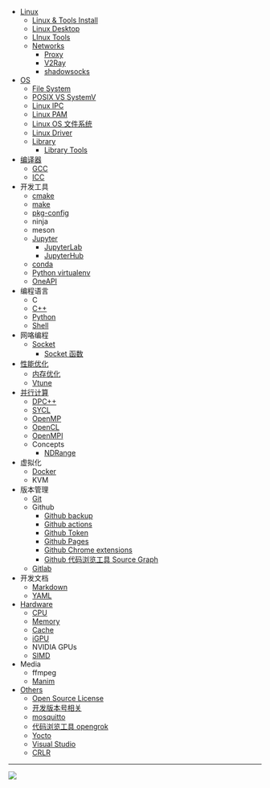 - [Linux](/Linux)
  - [Linux & Tools Install](/Install)
  - [Linux Desktop](/Linux_Desktop)
  - [LInux Tools](/Tools)
  - [Networks](/Networks)
    - [Proxy](/Proxy)
    - [V2Ray](/V2Ray)
    - [shadowsocks](/Ubuntu_shadowsocks)
- [OS](/OS)
  - [File System](/OS_File_System)
  - [POSIX VS SystemV](/POSIX_VS_SystemV)
  - [Linux IPC](/Linux_IPC)
  - [Linux PAM](/Linux_PAM)
  - [Linux OS 文件系统](/Linux_OS_FS_Arch)
  - [Linux Driver](/Linux_Driver)
  - [Library](/Library)
    - [Library Tools](/Library_Tools)
- [编译器](/Compiler)
  - [GCC](/GCC)
  - [ICC](/Intel_Compiler)
- 开发工具
  - [cmake](/cmake)
  - [make](/Make)
  - [pkg-config](/pkg_config)
  - ninja
  - meson
  - [Jupyter](/Jupyter)
    - [JupyterLab](/JupyterLab)
    - [JupyterHub](/JupyterHub)
  - [conda](/conda)
  - [Python virtualenv](/Python_virtualenv)
  - [OneAPI](/OneAPI)
- 编程语言
  - C
  - [C++](/CPP)
  - [Python](/Python)
  - [Shell](/Shell)
- 网咯编程
  - [Socket](/Socket)
    - [Socket 函数](/Socket_Function)
- [性能优化](/Performance_Optimization)
  - [内存优化](/Memory_Optimizations)
  - [Vtune](/Vtune)
- [并行计算](/并行计算)
  - [DPC++](/DPCPP)
  - [SYCL](/SYCL)
  - [OpenMP](/OpenMP)
  - [OpenCL](/OpenCL)
  - [OpenMPI](/OpenMPI)
  - Concepts
    - [NDRange](/NDRange)
- 虚拟化
  - [Docker](/Docker)
  - KVM
- 版本管理
  - [Git](/Git)
  - Github
    - [Github backup](/Github_backup)
    - [Github actions](/Github_actions)
    - [Github Token](/Github_Token)
    - [Github Pages](/Github_Pages)
    - [Github Chrome extensions](/Github_Chrome_extensions)
    - [Github 代码浏览工具 Source Graph](/Sourcegraph)
  - [Gitlab](/Gitlab)
- 开发文档
  - [Markdown](/Markdown)
  - [YAML](/YAML)
- [Hardware](/Hardware)
  - [CPU](/CPU)
  - [Memory](/Memory)
  - [Cache](/Cache)
  - [iGPU](/iGPU)
  - NVIDIA GPUs
  - [SIMD](/SIMD)
- Media
  - ffmpeg
  - [Manim](/manim)
- [Others]()
  - [Open Source License](/Open_Source_License)
  - [开发版本号相关](/Version)
  - [mosquitto](/mosquitto)
  - [代码浏览工具 opengrok](/Tools_opengrok)
  - [Yocto](/Yocto)
  - [Visual Studio](/Visual_Studio)
  - [CRLR](/CRLF)


---

[![](https://img.shields.io/badge/%2B-Edit%20Sidebar-brightgreen)](https://github.com/junxnone/techwiki/issues/1)
